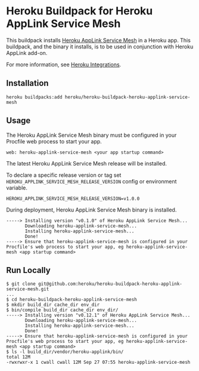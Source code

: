 # Heroku Buildpack for Heroku AppLink Service Mesh

This buildpack installs [Heroku AppLink Service Mesh](https://github.com/heroku/heroku-applink-service-mesh) in a Heroku app. This buildpack, and the binary it installs, is to be used in conjunction with Heroku AppLink add-on.

For more information, see [Heroku Integrations](https://devcenter.heroku.com/articles/heroku-applink).

## Installation

```shell
heroku buildpacks:add heroku/heroku-buildpack-heroku-applink-service-mesh
```

## Usage

The Heroku AppLink Service Mesh binary must be configured in your Procfile web process to start your app.

```shell
web: heroku-applink-service-mesh <your app startup command>
```

The latest Heroku AppLink Service Mesh release will be installed.

To declare a specific release version or tag set `HEROKU_APPLINK_SERVICE_MESH_RELEASE_VERSION` config or environment variable.

```shell
HEROKU_APPLINK_SERVICE_MESH_RELEASE_VERSION=v1.0.0
```

During deployment, Heroku AppLink Service Mesh binary is installed.

```shell
-----> Installing version "v0.1.0" of Heroku AppLink Service Mesh...
       Downloading heroku-applink-service-mesh...
       Installing heroku-applink-service-mesh...
       Done!
-----> Ensure that heroku-applink-service-mesh is configured in your Procfile's web process to start your app, eg heroku-applink-service-mesh <app startup command>
```

## Run Locally

```shell
$ git clone git@github.com:heroku/heroku-buildpack-heroku-applink-service-mesh.git
...
$ cd heroku-buildpack-heroku-applink-service-mesh
$ mkdir build_dir cache_dir env_dir
$ bin/compile build_dir cache_dir env_dir/
-----> Installing version "v0.12.1" of Heroku AppLink Service Mesh...
       Downloading heroku-applink-service-mesh...
       Installing heroku-applink-service-mesh...
       Done!
-----> Ensure that heroku-applink-service-mesh is configured in your Procfile's web process to start your app, eg heroku-applink-service-mesh <app startup command>
$ ls -l build_dir/vendor/heroku-applink/bin/
total 12M
-rwxrwxr-x 1 cwall cwall 12M Sep 27 07:55 heroku-applink-service-mesh

```
